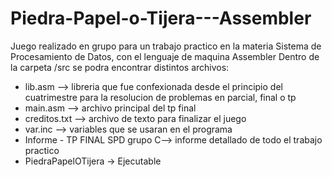 # Piedra-Papel-o-Tijera---Assembler
Juego realizado en grupo para un trabajo practico en la materia Sistema de Procesamiento de Datos, con el lenguaje de maquina Assembler
  Dentro de la carpeta /src se podra encontrar distintos archivos:
  - lib.asm --> libreria que fue confexionada desde el principio del cuatrimestre para la resolucion de problemas en parcial, final o tp
  - main.asm --> archivo principal del tp final
  - creditos.txt --> archivo de texto para finalizar el juego
  - var.inc --> variables que se usaran en el programa
  - Informe - TP FINAL SPD grupo C--> informe detallado de todo el trabajo practico
  - PiedraPapelOTijera -> Ejecutable
